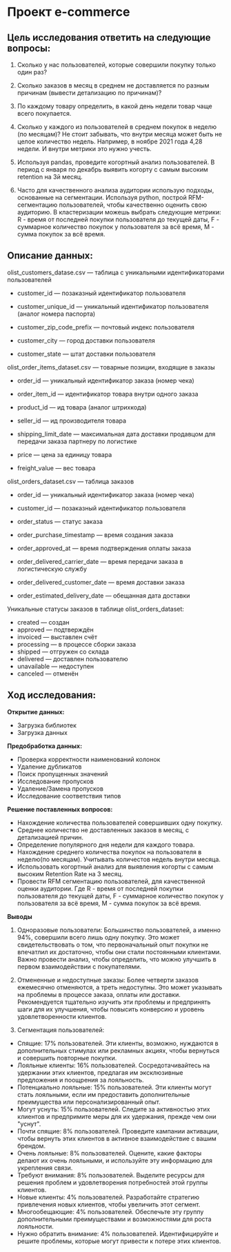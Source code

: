 # Проект e-commerce
## Цель исследования ответить на следующие вопросы:
1. Сколько у нас пользователей, которые совершили покупку только один раз?

2. Сколько заказов в месяц в среднем не доставляется по разным причинам (вывести детализацию по причинам)?

3. По каждому товару определить, в какой день недели товар чаще всего покупается.

4. Сколько у каждого из пользователей в среднем покупок в неделю (по месяцам)? Не стоит забывать, что внутри месяца может быть не целое количество недель. Например, в ноябре 2021 года 4,28 недели. И внутри метрики это нужно учесть.

5. Используя pandas, проведите когортный анализ пользователей. В период с января по декабрь выявить когорту с самым высоким retention на 3й месяц.

6. Часто для качественного анализа аудитории использую подходы, основанные на сегментации. Используя python, построй RFM-сегментацию пользователей, чтобы качественно оценить свою аудиторию. В кластеризации можешь выбрать следующие метрики: R - время от последней покупки пользователя до текущей даты, F - суммарное количество покупок у пользователя за всё время, M - сумма покупок за всё время.
## Описание данных:
olist_customers_datase.csv — таблица с уникальными идентификаторами пользователей
- customer_id — позаказный идентификатор пользователя

- customer_unique_id —  уникальный идентификатор пользователя  (аналог номера паспорта)

- customer_zip_code_prefix —  почтовый индекс пользователя

- customer_city —  город доставки пользователя

- customer_state —  штат доставки пользователя

olist_order_items_dataset.csv —  товарные позиции, входящие в заказы

- order_id —  уникальный идентификатор заказа (номер чека)

- order_item_id —  идентификатор товара внутри одного заказа

- product_id —  ид товара (аналог штрихкода)

- seller_id — ид производителя товара

- shipping_limit_date —  максимальная дата доставки продавцом для передачи заказа партнеру по логистике

- price —  цена за единицу товара

- freight_value —  вес товара

olist_orders_dataset.csv —  таблица заказов

- order_id —  уникальный идентификатор заказа (номер чека)

- customer_id —  позаказный идентификатор пользователя

- order_status —  статус заказа

- order_purchase_timestamp —  время создания заказа

- order_approved_at —  время подтверждения оплаты заказа

- order_delivered_carrier_date —  время передачи заказа в логистическую службу

- order_delivered_customer_date —  время доставки заказа

- order_estimated_delivery_date —  обещанная дата доставки

Уникальные статусы заказов в таблице olist_orders_dataset:
 - created —  создан
 - approved —  подтверждён
 - invoiced —  выставлен счёт
 - processing —  в процессе сборки заказа
 - shipped —  отгружен со склада
 - delivered —  доставлен пользователю
 - unavailable —  недоступен
 - canceled —  отменён

## Ход исследования:
**Открытие данных:**

   - Загрузка библиотек
   - Загрузка данных
    
**Предобработка данных:**
   
   - Проверка корректности наименований колонок
   - Удаление дубликатов
   - Поиск пропущенных значений
   - Исследование пропусков
   - Удаление/Замена пропусков
   - Исследование соответствия типов    
   
**Решение поставленных вопросов:**

   - Нахождение количества пользователей совершивших одну покупку.
   - Среднее количество не доставленных заказов в месяц, с детализацией причин.
   - Определение популярного дня недели для каждого товара.
   - Нахождение среднего количества покупок на пользователя в неделю(по месяцам). Учитывать количестов недель внутри месяца.
   - Использовать когортный анализ для выявления когорты с самым высоким Retention Rate на 3 месяц.
   - Провести RFM сегментацию пользователей, для качественной оценки аудитории. Где R - время от последней покупки пользователя до текущей даты, F - суммарное количество покупок у пользователя за всё время, M - сумма покупок за всё время.
     
**Выводы**   
1. Одноразовые пользователи: Большинство пользователей, а именно 94%, совершили всего лишь одну покупку. Это может свидетельствовать о том, что первоначальный опыт покупки не впечатлил их достаточно, чтобы они стали постоянными клиентами. Важно провести анализ, чтобы определить, что можно улучшить в первом взаимодействии с покупателями.

2. Отмененные и недоступные заказы: Более четверти заказов ежемесячно отменяются, а треть недоступны. Это может указывать на проблемы в процессе заказа, оплаты или доставки. Рекомендуется тщательно изучить эти проблемы и предпринять шаги для их улучшения, чтобы повысить конверсию и уровень удовлетворенности клиентов.

3. Сегментация пользователей:

- Спящие: 17% пользователей. Эти клиенты, возможно, нуждаются в дополнительных стимулах или рекламных акциях, чтобы вернуться и совершить повторные покупки.
- Лояльные клиенты: 16% пользователей. Сосредотачивайтесь на удержании этих клиентов, предлагая им эксклюзивные предложения и поощрения за лояльность.
- Потенциально лояльные: 15% пользователей. Эти клиенты могут стать лояльными, если им предоставить дополнительные преимущества или персонализированный опыт.
- Могут уснуть: 15% пользователей. Следите за активностью этих клиентов и предпримите меры для их удержания, прежде чем они "уснут".
- Почти спящие: 8% пользователей. Проведите кампании активации, чтобы вернуть этих клиентов в активное взаимодействие с вашим брендом.
- Очень лояльные: 8% пользователей. Оцените, какие факторы делают их очень лояльными, и используйте эту информацию для укрепления связи.
- Требуют внимания: 8% пользователей. Выделите ресурсы для решения проблем и удовлетворения потребностей этой группы клиентов.
- Новые клиенты: 4% пользователей. Разработайте стратегию привлечения новых клиентов, чтобы увеличить этот сегмент.
- Многообещающие: 4% пользователей. Обеспечьте эту группу дополнительными преимуществами и возможностями для роста лояльности.
- Нужно обратить внимание: 4% пользователей. Идентифицируйте и решите проблемы, которые могут привести к потере этих клиентов.
